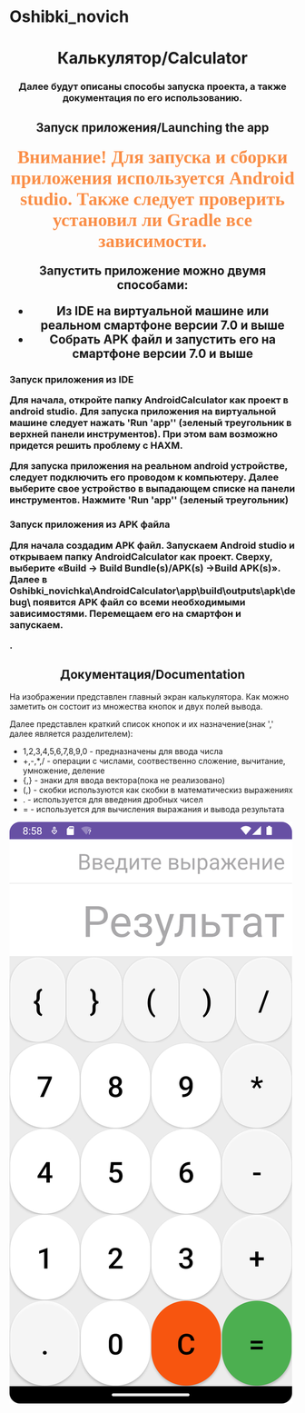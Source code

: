 # Oshibki_novich
<h1 align="center">Калькулятор/Calculator</a> 
<h3 align="center">Далее будут описаны способы запуска проекта, а также документация по его использованию.</h3>
<h2 align="center">Запуск приложения/Launching the app</a>
<p><font size="6" color="#fa8e47" face="serif">Внимание! Для запуска и сборки приложения используется Android studio. Также следует проверить установил ли Gradle все зависимости.</font></p>
<p>Запустить приложение можно двумя способами:</p>
<ul>
<li> Из IDE на виртуальной машине или реальном смартфоне версии 7.0 и выше  </li>
<li> Собрать APK файл и запустить его на смартфоне версии 7.0 и выше </li>
</ul>
<h3>Запуск приложения из IDE</a>
<p>Для начала, откройте папку AndroidCalculator как проект в android studio. Для запуска приложения на виртуальной машине следует нажать 'Run 'app'' (зеленый треугольник в верхней панели инструментов).
При этом вам возможно придется решить проблему с HAXM.</p>
<p>Для запуска приложения на реальном android устройстве, следует подключить его проводом к компьютеру. Далее выберите свое устройство в выпадающем списке на панели инструментов. Нажмите 'Run 'app'' (зеленый треугольник)</p>

<h3>Запуск приложения из APK файла</a>
<p>Для начала создадим APK файл. Запускаем Android studio и открываем папку AndroidCalculator как проект. Сверху, выберите «Build → Build Bundle(s)/APK(s) →Build APK(s)». Далее в Oshibki_novichka\AndroidCalculator\app\build\outputs\apk\debug\ появится APK файл со всеми необходимыми зависимостями. Перемещаем его на смартфон и запускаем.</p>.
<h2 align="center">Документация/Documentation</h2>
<p>На изображении представлен главный экран калькулятора. Как можно заметить он состоит из множества кнопок и двух полей вывода.</p>
<p>Далее представлен краткий список кнопок и их назначение(знак ',' далее является разделителем):</p>
<ul>
<li> 1,2,3,4,5,6,7,8,9,0 - предназначены для ввода числа</li>
<li> +,-,*,/ - операции с числами, соотвественно сложение, вычитание, умножение, деление</li>
<li>{,} - знаки для ввода вектора(пока не реализовано) </li>
<li>(,) - скобки используются как скобки в математическиз выражениях</li>
<li>. - используется для введения дробных чисел</li>
<li> = - используется для вычисления выражания и вывода результата</li>
</ul>
<p><img src="images/calculatorScreen.png" alt="Окно калькулятора"></p>